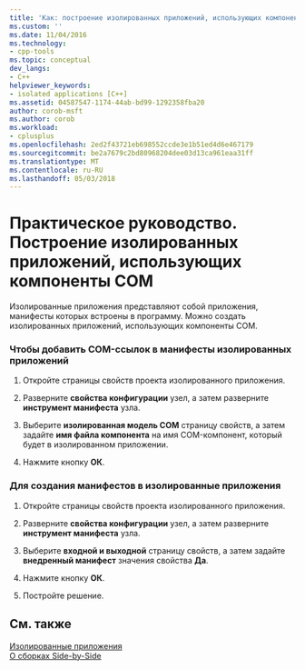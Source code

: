 ```yaml
---
title: 'Как: построение изолированных приложений, использующих компоненты СОМ | Документы Microsoft'
ms.custom: ''
ms.date: 11/04/2016
ms.technology:
- cpp-tools
ms.topic: conceptual
dev_langs:
- C++
helpviewer_keywords:
- isolated applications [C++]
ms.assetid: 04587547-1174-44ab-bd99-1292358fba20
author: corob-msft
ms.author: corob
ms.workload:
- cplusplus
ms.openlocfilehash: 2ed2f43721eb698552ccde3e1b51ed4d6e467179
ms.sourcegitcommit: be2a7679c2bd80968204dee03d13ca961eaa31ff
ms.translationtype: MT
ms.contentlocale: ru-RU
ms.lasthandoff: 05/03/2018
---
```

# <a name="how-to-build-isolated-applications-to-consume-com-components"></a>Практическое руководство. Построение изолированных приложений, использующих компоненты СОМ
Изолированные приложения представляют собой приложения, манифесты которых встроены в программу. Можно создать изолированных приложений, использующих компоненты СОМ.  
  
### <a name="to-add-com-references-to-manifests-of-isolated-applications"></a>Чтобы добавить COM-ссылок в манифесты изолированных приложений  
  
1.  Откройте страницы свойств проекта изолированного приложения.  
  
2.  Разверните **свойства конфигурации** узел, а затем разверните **инструмент манифеста** узла.  
  
3.  Выберите **изолированная модель COM** страницу свойств, а затем задайте **имя файла компонента** на имя COM-компонент, который будет в изолированном приложении.  
  
4.  Нажмите кнопку **ОК**.  
  
### <a name="to-build-manifests-into-isolated-applications"></a>Для создания манифестов в изолированные приложения  
  
1.  Откройте страницы свойств проекта изолированного приложения.  
  
2.  Разверните **свойства конфигурации** узел, а затем разверните **инструмент манифеста** узла.  
  
3.  Выберите **входной и выходной** страницу свойств, а затем задайте **внедренный манифест** значения свойства **Да**.  
  
4.  Нажмите кнопку **ОК**.  
  
5.  Постройте решение.  
  
## <a name="see-also"></a>См. также  
 [Изолированные приложения](http://msdn.microsoft.com/library/aa375190)   
 [О сборках Side-by-Side](http://msdn.microsoft.com/library/ff951640)
